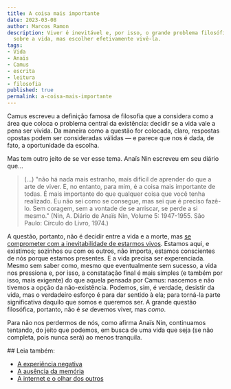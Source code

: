 ```yaml
---
title: A coisa mais importante
date: 2023-03-08
author: Marcos Ramon
description: Viver é inevitável e, por isso, o grande problema filosófico não é decidir
  sobre a vida, mas escolher efetivamente vivê-la.
tags:
- Vida
- Anaïs
- Camus
- escrita
- leitura
- filosofia
published: true
permalink: a-coisa-mais-importante
---
```

Camus escreveu a definição famosa de filosofia que a considera como a área que coloca o problema central da existência: decidir se a vida vale a pena ser vivida. Da maneira como a questão for colocada, claro, respostas opostas podem ser consideradas válidas — e parece que nos é dada, de fato, a oportunidade da escolha.

Mas tem outro jeito de se ver esse tema. Anaïs Nin escreveu em seu diário que…

> (…) "não há nada mais estranho, mais difícil de aprender do que a arte de viver. E, no entanto, para mim, é a coisa mais importante de todas. É mais importante do que qualquer coisa que você tenha realizado. Eu não sei como se consegue, mas sei que é preciso fazê-lo. Sem coragem, sem a vontade de se arriscar, se perde a si mesmo." (Nin, A. Diário de Anaïs Nin, Volume 5: 1947-1955. São Paulo: Círculo do Livro, 1974.)

A questão, portanto, não é decidir entre a vida e a morte, mas [se comprometer com a inevitabilidade de estarmos vivos](https://marcosramon.net/a-vida-e-uma-espera). Estamos aqui, e existimos; sozinhos ou com os outros, não importa, estamos conscientes de nós porque estamos presentes. E a vida precisa ser experenciada. Mesmo sem saber como, mesmo que eventualmente sem sucesso, a vida nos pressiona e, por isso, a constatação final é mais simples (e também por isso, mais exigente) do que aquela pensada por Camus: nascemos e não tivemos a opção da não-existência. Podemos, sim, é verdade, desistir da vida, mas o verdadeiro esforço é para dar sentido à ela; para torná-la parte significativa daquilo que somos e queremos ser. A grande questão filosófica, portanto, não é *se* devemos viver, mas *como*.

Para não nos perdermos de nós, como afirma Anaïs Nin, continuamos tentando, do jeito que podemos, em busca de uma vida que seja (se não completa, pois nunca será) ao menos tranquila.

<div class="leia-tambem" markdown="1">
## Leia também:

- <a href="/a-experiencia-negativa">A experiência negativa</a>
- <a href="/a-ausencia-da-memoria">A ausência da memória</a>
- <a href="/a-internet-e-o-olhar-dos-outros">A internet e o olhar dos outros</a>
</div>